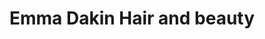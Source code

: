 ---
title: "Emma Dakin Hair and beauty"
url: /derby/emma-dakin-hair-and-beauty/
shop: hairdresser
---